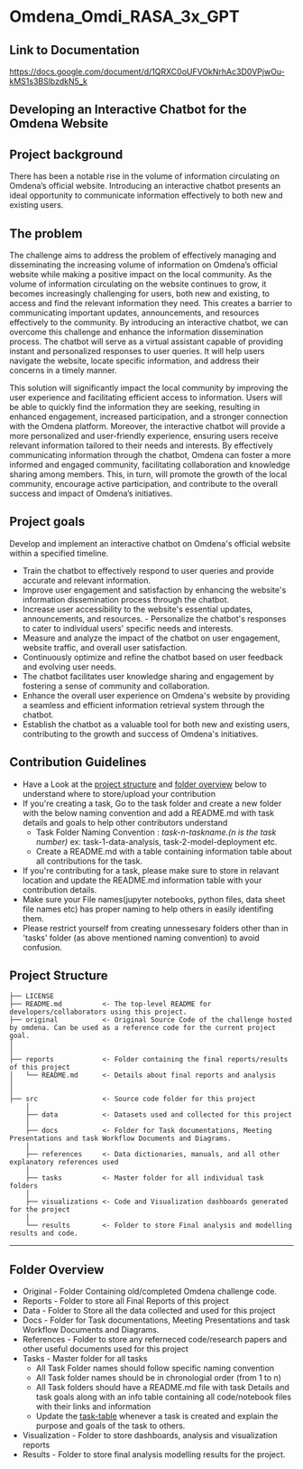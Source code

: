 # Omdena_Omdi_RASA_3x_GPT

## Link to Documentation

https://docs.google.com/document/d/1QRXC0oUFVOkNrhAc3D0VPjwOu-kMS1s3BSlbzdkN5_k

## Developing an Interactive Chatbot for the Omdena Website

## Project background
There has been a notable rise in the volume of information circulating on Omdena’s official website. Introducing an interactive chatbot presents an ideal opportunity to communicate information effectively to both new and existing users.

## The problem
The challenge aims to address the problem of effectively managing and disseminating the increasing volume of information on Omdena’s official website while making a positive impact on the local community. As the volume of information circulating on the website continues to grow, it becomes increasingly challenging for users, both new and existing, to access and find the relevant information they need. This creates a barrier to communicating important updates, announcements, and resources effectively to the community. By introducing an interactive chatbot, we can overcome this challenge and enhance the information dissemination process. The chatbot will serve as a virtual assistant capable of providing instant and personalized responses to user queries. It will help users navigate the website, locate specific information, and address their concerns in a timely manner.

This solution will significantly impact the local community by improving the user experience and facilitating efficient access to information. Users will be able to quickly find the information they are seeking, resulting in enhanced engagement, increased participation, and a stronger connection with the Omdena platform. Moreover, the interactive chatbot will provide a more personalized and user-friendly experience, ensuring users receive relevant information tailored to their needs and interests. By effectively communicating information through the chatbot, Omdena can foster a more informed and engaged community, facilitating collaboration and knowledge sharing among members. This, in turn, will promote the growth of the local community, encourage active participation, and contribute to the overall success and impact of Omdena’s initiatives.

## Project goals
 Develop and implement an interactive chatbot on Omdena's official website within a specified timeline. 
 - Train the chatbot to effectively respond to user queries and provide accurate and relevant information.
 - Improve user engagement and satisfaction by enhancing the website's information dissemination process through the chatbot.
 - Increase user accessibility to the website's essential updates, announcements, and resources. - Personalize the chatbot's responses to cater to individual users' specific needs and interests.
 - Measure and analyze the impact of the chatbot on user engagement, website traffic, and overall user satisfaction.
 - Continuously optimize and refine the chatbot based on user feedback and evolving user needs.
 - The chatbot facilitates user knowledge sharing and engagement by fostering a sense of community and collaboration.
 - Enhance the overall user experience on Omdena's website by providing a seamless and efficient information retrieval system through the chatbot.
 - Establish the chatbot as a valuable tool for both new and existing users, contributing to the growth and success of Omdena's initiatives.

## Contribution Guidelines
- Have a Look at the [project structure](#project-structure) and [folder overview](#folder-overview) below to understand where to store/upload your contribution
- If you're creating a task, Go to the task folder and create a new folder with the below naming convention and add a README.md with task details and goals to help other contributors understand
    - Task Folder Naming Convention : _task-n-taskname.(n is the task number)_  ex: task-1-data-analysis, task-2-model-deployment etc.
    - Create a README.md with a table containing information table about all contributions for the task.
- If you're contributing for a task, please make sure to store in relavant location and update the README.md information table with your contribution details.
- Make sure your File names(jupyter notebooks, python files, data sheet file names etc) has proper naming to help others in easily identifing them.
- Please restrict yourself from creating unnessesary folders other than in 'tasks' folder (as above mentioned naming convention) to avoid confusion. 

## Project Structure

    ├── LICENSE
    ├── README.md          <- The top-level README for developers/collaborators using this project.
    ├── original           <- Original Source Code of the challenge hosted by omdena. Can be used as a reference code for the current project goal.
    │ 
    │
    ├── reports            <- Folder containing the final reports/results of this project
    │   └── README.md      <- Details about final reports and analysis
    │ 
    │   
    ├── src                <- Source code folder for this project
        │
        ├── data           <- Datasets used and collected for this project
        │   
        ├── docs           <- Folder for Task documentations, Meeting Presentations and task Workflow Documents and Diagrams.
        │
        ├── references     <- Data dictionaries, manuals, and all other explanatory references used 
        │
        ├── tasks          <- Master folder for all individual task folders
        │
        ├── visualizations <- Code and Visualization dashboards generated for the project
        │
        └── results        <- Folder to store Final analysis and modelling results and code.
--------

## Folder Overview

- Original          - Folder Containing old/completed Omdena challenge code.
- Reports           - Folder to store all Final Reports of this project
- Data              - Folder to Store all the data collected and used for this project 
- Docs              - Folder for Task documentations, Meeting Presentations and task Workflow Documents and Diagrams.
- References        - Folder to store any referneced code/research papers and other useful documents used for this project
- Tasks             - Master folder for all tasks
  - All Task Folder names should follow specific naming convention
  - All Task folder names should be in chronologial order (from 1 to n)
  - All Task folders should have a README.md file with task Details and task goals along with an info table containing all code/notebook files with their links and information
  - Update the [task-table](./src/tasks/README.md#task-table) whenever a task is created and explain the purpose and goals of the task to others.
- Visualization     - Folder to store dashboards, analysis and visualization reports
- Results           - Folder to store final analysis modelling results for the project.


